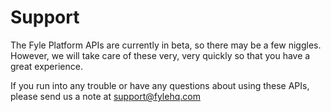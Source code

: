 # Support

The Fyle Platform APIs are currently in beta, so there may be a few niggles. However, we will take care of these very, very quickly so that you have a great experience.

If you run into any trouble or have any questions about using these APIs, please send us a note at support@fylehq.com